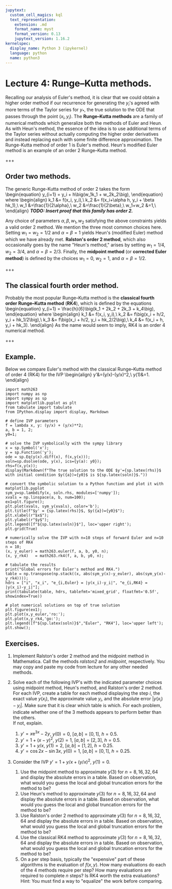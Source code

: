 ```yaml
---
jupytext:
  custom_cell_magics: kql
  text_representation:
    extension: .md
    format_name: myst
    format_version: 0.13
    jupytext_version: 1.16.2
kernelspec:
  display_name: Python 3 (ipykernel)
  language: python
  name: python3
---
```


# Lecture 4: Runge–Kutta methods.

Recalling our analysis of Euler's method, it is clear that we could obtain a higher order method if our recurrence for generating the $y_i$'s agreed with more terms of the Taylor series for $y_*$, the true solution to the ODE that passes through the point $(x_i, y_i)$.
The **Runge–Kutta methods** are a family of numerical methods which generalize both the methods of Euler and Heun.
As with Heun's method, the essence of the idea is to use additional terms of the Taylor series without actually computing the higher order derivatives and instead replacing each with some finite difference approximation.
The Runge-Kutta method of order $1$ is Euler's method. Heun's modified Euler method is an example of an order $2$ Runge–Kutta method.

+++

## Order two methods.

The generic Runge-Kutta method of order 2 takes the form
\begin{equation}
y_{i+1} = y_i + h\big(w_1k_1 + w_2k_2\big),
\end{equation}
where
\begin{align}
k_1 &= f(x_i, y_i),\\
k_2 &= f(x_i+\alpha h, y_i + \beta hk_1),\\
w_1 &=\frac{1}{2\alpha},\\
w_2 &=\frac{1}{2\beta},\\
w_1+w_2 &=1,\\
\end{align}
***TODO: Insert proof that this family has order 2.***

Any choice of parameters $\alpha, \beta, w_1, w_2$ satisfying the above constraints yields a valid order $2$ method.
We mention the three most common choices here.
Setting $w_1=w_2=1/2$ and $\alpha=\beta=1$ yields Heun's (modified Euler) method which we have already met. 
**Ralston's order 2 method**, which also occasionally goes by the name "Heun's method," arises by setting $w_1=1/4$, $w_2=3/4$, and $\alpha=\beta=2/3$.
Finally, the **midpoint method** (or **corrected Euler method**) is defined by the choices $w_1=0$, $w_2=1$, and  $\alpha=\beta=1/2$.

+++

## The classical fourth order method.

Probably the most popular Runge–Kutta method is the **classical fourth order Runge–Kutta method** (**RK4**), which is defined by the equations
\begin{equation}
y_{i+1} = \frac{h}{6}\big(k_1 + 2k_2 + 2k_3 + k_4\big),
\end{equation}
where
\begin{align}
k_1 &= f(x_i, y_i),\\
k_2 &= f\big(x_i + h/2, y_i + hk_1/2\big),\\
k_3 &= f\big(x_i + h/2, y_i + hk_2/2\big),\\
k_4 &= f(x_i + h, y_i + hk_3).
\end{align}
As the name would seem to imply, RK4 is an order $4$ numerical method.

+++

## Example.

Below we compare Euler's method with the classical Runge–Kutta method of order 4 (RK4) for the IVP 
\begin{align}
y'&=(y/x)-(y/x)^2,\\
y(1)&=1.
\end{align}

```{code-cell}
import math263
import numpy as np
import sympy as sp
import matplotlib.pyplot as plt
from tabulate import tabulate
from IPython.display import display, Markdown

# define IVP parameters
f = lambda x, y: (y/x) + (y/x)**2;
a, b = 1, 2;
y0=1;

# solve the IVP symbolically with the sympy library
x = sp.Symbol('x');
y = sp.Function('y');
ode = sp.Eq(y(x).diff(x), f(x,y(x)));
soln=sp.dsolve(ode, y(x), ics={y(a): y0}); 
rhs=f(x,y(x));
display(Markdown(f"The true solution to the ODE $y'={sp.latex(rhs)}$ with initial condition $y({a})={y0}$ is ${sp.latex(soln)}$."))

# convert the symbolic solution to a Python function and plot it with matplotlib.pyplot
sym_y=sp.lambdify(x, soln.rhs, modules=['numpy']); 
xvals = np.linspace(a, b, num=100);
ex1=plt.figure();
plt.plot(xvals, sym_y(xvals), color='b');
plt.title(f"$y' = {sp.latex(rhs)}$, $y({a})={y0}$");
plt.xlabel(r"$x$");
plt.ylabel(r"$y$");
plt.legend([f"${sp.latex(soln)}$"], loc='upper right');
plt.grid(True)

# numerically solve the IVP with n=10 steps of forward Euler and n=10 steps of RK4
n = 10;
(x, y_euler) = math263.euler(f, a, b, y0, n);
(x, y_rk4)   = math263.rk4(f, a, b, y0, n);

# tabulate the results
print("Global errors for Euler's method and RK4.")
table = np.transpose(np.stack((x, abs(sym_y(x)-y_euler), abs(sym_y(x)-y_rk4))));
hdrs = ["i", "x_i", "e_{i,Euler} = |y(x_i)-y_i|", "e_{i,RK4} = |y(x_i)-y_i|"];
print(tabulate(table, hdrs, tablefmt='mixed_grid', floatfmt='0.5f', showindex=True))

# plot numerical solutions on top of true solution
plt.figure(ex1);
plt.plot(x,y_euler,'ro:');
plt.plot(x,y_rk4,'go:');
plt.legend([f"${sp.latex(soln)}$","Euler", "RK4"], loc='upper left');
plt.show();
```

## Exercises.

1. Implement Ralston's order 2 method and the midpoint method in Mathematica.
Call the methods _ralston2_ and _midpoint_, respectively.
You may copy and paste my code from lecture for any other needed methods.

1. Solve each of the following IVP's with the indicated parameter choices using midpoint method, Heun's method, and Ralston's order 2 method.
For each IVP, create a table for each method displaying the step $i$, the exact value $y(x_i)$, the approximate value $y_i$, and the absolute error $|y(x_i)-y_i|$.
Make sure that it is clear which table is which.
For each problem, indicate whether one of the 3 methods appears to perform better than the others.  
If not, explain.
    1. $y'=x\mathrm{e}^{3x}-2y$, $y(0)=0$, $[a,b]=[0,1]$, $h=0.5$.
    1. $y'=1+(x-y)^2$, $y(2)=1$, $[a,b]=[2,3]$, $h=0.5$.
    1. $y'=1+y/x$, $y(1)=2$, $[a,b]=[1,2]$, $h=0.25$.
    1. $y'=\cos 2x - \sin 3x$, $y(0)=1$, $[a,b]=[0,1]$, $h=0.25$.

1. Consider the IVP $y'=1+y/x+(y/x)^2$, $y(1)=0$.
    1. Use the midpoint method to approximate $y(3)$ for $n=8, 16, 32, 64$ and display the absolute errors in a table.  Based on observation, what would you guess the local and global truncation errors for the method to be?
    1. Use Heun's method to approximate $y(3)$ for $n=8, 16, 32, 64$ and display the absolute errors in a table.  Based on observation, what would you guess the local and global truncation errors for the method to be?
    1. Use Ralston's order 2 method to approximate $y(3)$ for $n=8, 16, 32, 64$ and display the absolute errors in a table.  Based on observation, what would you guess the local and global truncation errors for the method to be?
    1. Use the classical RK4 method to approximate $y(3)$ for $n=8, 16, 32, 64$ and display the absolute errors in a table.  Based on observation, what would you guess the local and global truncation errors for the method to be?
    1. On a per step basis, typically the "expensive" part of these algorithms is the evaluation of $f(x,y)$.  How many evaluations do each of the 4 methods require per step?  How many evaluations are required to complete $n$ steps?  Is RK4 worth the extra evaluations?  Hint: You must find a way to "equalize" the work before comparing.

```{code-cell}

```
